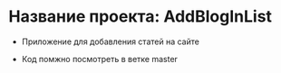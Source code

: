 # Название проекта: AddBlogInList

- Приложение для добавления статей на сайте
  
- Код помжно посмотреть в ветке master
